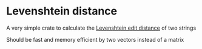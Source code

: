 # Levenshtein distance

A very simple crate to calculate the [Levenshtein edit distance](http://en.wikipedia.org/wiki/Levenshtein_distance) of two strings


Should be fast and memory efficient by two vectors instead of a matrix